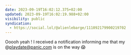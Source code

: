 ```yaml
---
date: 2023-09-19T16:02:12.375+02:00
updated: 2023-09-19T16:02:19.988+02:00
visibility: public
syndication:
  - https://social.lol/@alienlebarge/111092179900219702
---
```


Ooooh yeah ! I received a notification informing me that my @playdate@panic.com is on the way 😱
